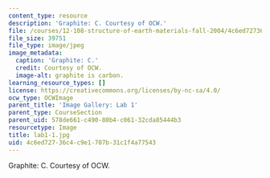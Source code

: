 ```yaml
---
content_type: resource
description: 'Graphite: C. Courtesy of OCW.'
file: /courses/12-108-structure-of-earth-materials-fall-2004/4c6ed72736c4c9e1707b31c1f4a77543_lab1-1.jpg
file_size: 39751
file_type: image/jpeg
image_metadata:
  caption: 'Graphite: C.'
  credit: Courtesy of OCW.
  image-alt: graphite is carbon.
learning_resource_types: []
license: https://creativecommons.org/licenses/by-nc-sa/4.0/
ocw_type: OCWImage
parent_title: 'Image Gallery: Lab 1'
parent_type: CourseSection
parent_uid: 578de661-c490-80b4-c061-32cda85444b3
resourcetype: Image
title: lab1-1.jpg
uid: 4c6ed727-36c4-c9e1-707b-31c1f4a77543
---
```

Graphite: C. Courtesy of OCW.